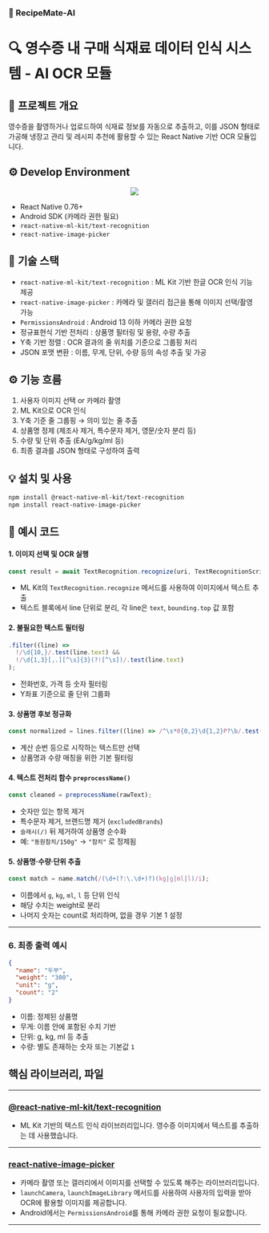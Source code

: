 
### 🍳 RecipeMate-AI

# 🔍 영수증 내 구매 식재료 데이터 인식 시스템 - AI OCR 모듈

## 📌 프로젝트 개요
영수증을 촬영하거나 업로드하여 식재료 정보를 자동으로 추출하고, 이를 JSON 형태로 가공해 냉장고 관리 및 레시피 추천에 활용할 수 있는 React Native 기반 OCR 모듈입니다.

## ⚙️ Develop Environment

<div align="center">
	<img src="https://img.shields.io/badge/React_Native-20232A?style=for-the-badge&logo=react&logoColor=61DAFB"/></a>
</div>

- React Native 0.76+
- Android SDK (카메라 권한 필요)
- `react-native-ml-kit/text-recognition`
- `react-native-image-picker`

## 🚀 기술 스택
- `react-native-ml-kit/text-recognition` : ML Kit 기반 한글 OCR 인식 기능 제공  
- `react-native-image-picker` : 카메라 및 갤러리 접근을 통해 이미지 선택/촬영 가능  
- `PermissionsAndroid` : Android 13 이하 카메라 권한 요청  
- 정규표현식 기반 전처리 : 상품명 필터링 및 용량, 수량 추출  
- Y축 기반 정렬 : OCR 결과의 줄 위치를 기준으로 그룹핑 처리  
- JSON 포맷 변환 : 이름, 무게, 단위, 수량 등의 속성 추출 및 가공  

## ⚙️ 기능 흐름
1. 사용자 이미지 선택 or 카메라 촬영  
2. ML Kit으로 OCR 인식  
3. Y축 기준 줄 그룹핑 → 의미 있는 줄 추출  
4. 상품명 정제 (제조사 제거, 특수문자 제거, 영문/숫자 분리 등)  
5. 수량 및 단위 추출 (EA/g/kg/ml 등)  
6. 최종 결과를 JSON 형태로 구성하여 출력  

## 💡 설치 및 사용
```bash
npm install @react-native-ml-kit/text-recognition
npm install react-native-image-picker
```

## 🧪 예시 코드

#### 1. 이미지 선택 및 OCR 실행

```ts
const result = await TextRecognition.recognize(uri, TextRecognitionScript.KOREAN);
```

* ML Kit의 `TextRecognition.recognize` 메서드를 사용하여 이미지에서 텍스트 추출
* 텍스트 블록에서 line 단위로 분리, 각 line은 `text`, `bounding.top` 값 포함

#### 2. 불필요한 텍스트 필터링

```ts
.filter((line) =>
  !/\d{10,}/.test(line.text) &&
  !/\d{1,3}[,.][^\s]{3}(?![^\s])/.test(line.text)
);
```

* 전화번호, 가격 등 숫자 필터링
* Y좌표 기준으로 줄 단위 그룹화

#### 3. 상품명 후보 정규화

```ts
const normalized = lines.filter((line) => /^\s*0{0,2}\d{1,2}P?\b/.test(line.text));
```

* 계산 순번 등으로 시작하는 텍스트만 선택
* 상품명과 수량 매칭을 위한 기본 필터링

#### 4. 텍스트 전처리 함수 `preprocessName()`

```ts
const cleaned = preprocessName(rawText);
```

* 숫자만 있는 항목 제거
* 특수문자 제거, 브랜드명 제거 (`excludedBrands`)
* `슬래시(/)` 뒤 제거하여 상품명 순수화
* 예: `"동원참치/150g"` → `"참치"` 로 정제됨

#### 5. 상품명·수량·단위 추출

```ts
const match = name.match(/(\d+(?:\.\d+)?)(kg|g|ml|l)/i);
```

* 이름에서 `g`, `kg`, `ml`, `l` 등 단위 인식
* 해당 수치는 weight로 분리
* 나머지 숫자는 count로 처리하며, 없을 경우 기본 1 설정

---

### 6. 최종 출력 예시

```json
{
  "name": "두부",
  "weight": "300",
  "unit": "g",
  "count": "2"
}
```

* 이름: 정제된 상품명
* 무게: 이름 안에 포함된 수치 기반
* 단위: g, kg, ml 등 추출
* 수량: 별도 존재하는 숫자 또는 기본값 `1`

## 핵심 라이브러리, 파일

---

### [**@react-native-ml-kit/text-recognition**](https://www.npmjs.com/package/@react-native-ml-kit/text-recognition)
- ML Kit 기반의 텍스트 인식 라이브러리입니다. 영수증 이미지에서 텍스트를 추출하는 데 사용했습니다.

---

### [**react-native-image-picker**](https://www.npmjs.com/package/react-native-image-picker)
- 카메라 촬영 또는 갤러리에서 이미지를 선택할 수 있도록 해주는 라이브러리입니다.  
- `launchCamera`, `launchImageLibrary` 메서드를 사용하여 사용자의 입력을 받아 OCR에 활용할 이미지를 제공합니다.  
- Android에서는 `PermissionsAndroid`를 통해 카메라 권한 요청이 필요합니다.

---